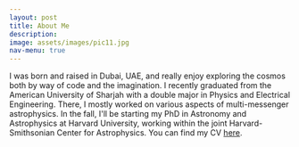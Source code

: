 ```yaml
---
layout: post
title: About Me
description:
image: assets/images/pic11.jpg
nav-menu: true
---
```


I  was born and raised in Dubai, UAE, and really enjoy exploring the cosmos both by way of code and the imagination. I recently graduated from the American University of Sharjah with a double major in Physics and Electrical Engineering. There, I mostly worked on various aspects of multi-messenger astrophysics. In the fall, I'll be starting my PhD in Astronomy and Astrophysics at Harvard University, working within the joint Harvard-Smithsonian Center for Astrophysics. You can find my CV <a href="../cv/CV.pdf">here</a>.
